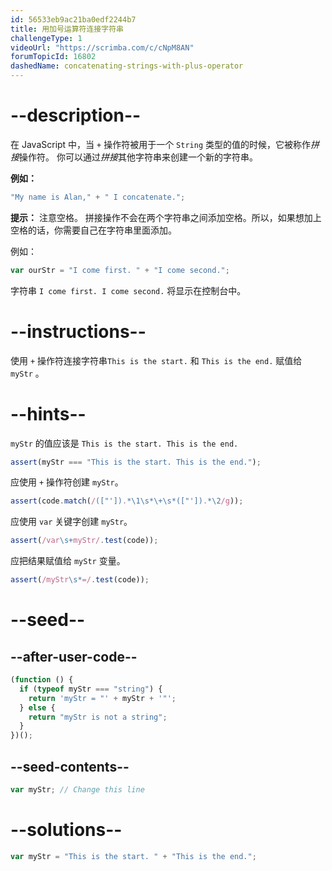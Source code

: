 ```yaml
---
id: 56533eb9ac21ba0edf2244b7
title: 用加号运算符连接字符串
challengeType: 1
videoUrl: "https://scrimba.com/c/cNpM8AN"
forumTopicId: 16802
dashedName: concatenating-strings-with-plus-operator
---
```


# --description--

在 JavaScript 中，当 `+` 操作符被用于一个 `String` 类型的值的时候，它被称作<dfn>拼接</dfn>操作符。 你可以通过<dfn>拼接</dfn>其他字符串来创建一个新的字符串。

**例如：**

```js
"My name is Alan," + " I concatenate.";
```

**提示：** 注意空格。 拼接操作不会在两个字符串之间添加空格。所以，如果想加上空格的话，你需要自己在字符串里面添加。

例如：

```js
var ourStr = "I come first. " + "I come second.";
```

字符串 `I come first. I come second.` 将显示在控制台中。

# --instructions--

使用 `+` 操作符连接字符串`This is the start.` 和 `This is the end.` 赋值给 `myStr` 。

# --hints--

`myStr` 的值应该是 `This is the start. This is the end.`

```js
assert(myStr === "This is the start. This is the end.");
```

应使用 `+` 操作符创建 `myStr`。

```js
assert(code.match(/(["']).*\1\s*\+\s*(["']).*\2/g));
```

应使用 `var` 关键字创建 `myStr`。

```js
assert(/var\s+myStr/.test(code));
```

应把结果赋值给 `myStr` 变量。

```js
assert(/myStr\s*=/.test(code));
```

# --seed--

## --after-user-code--

```js
(function () {
  if (typeof myStr === "string") {
    return 'myStr = "' + myStr + '"';
  } else {
    return "myStr is not a string";
  }
})();
```

## --seed-contents--

```js
var myStr; // Change this line
```

# --solutions--

```js
var myStr = "This is the start. " + "This is the end.";
```
